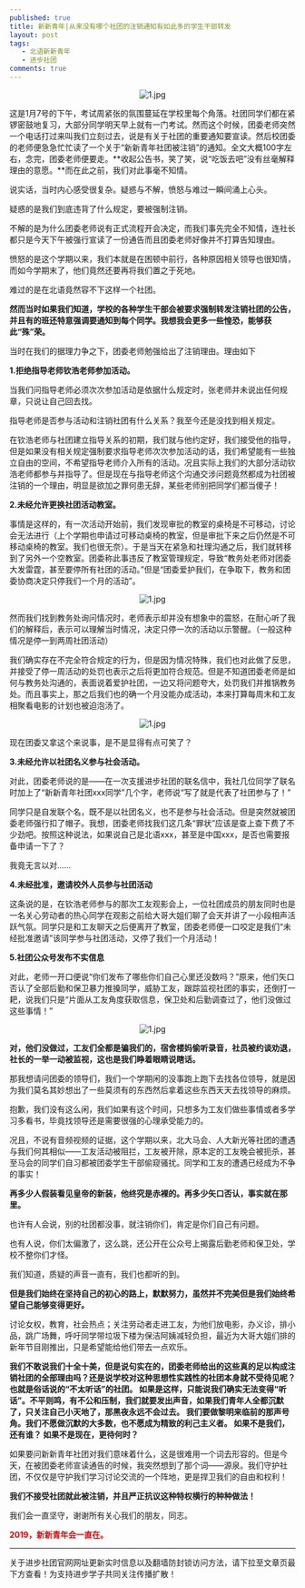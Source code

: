 ```yaml
---
published: true
title: 新新青年|从来没有哪个社团的注销通知有如此多的学生干部转发
layout: post
tags:
   - 北语新新青年
   - 进步社团
comments: true
---
```

<p align="center"><img src="https://i.loli.net/2019/01/08/5c34151e8a2d2.png" alt="1.jpg" title="1.jpg" /></p>
这是1月7号的下午，考试周紧张的氛围蔓延在学校里每个角落。社团同学们都在紧锣密鼓地复习，大部分同学明天早上就有一门考试。然而这个时候，团委老师突然一个电话打过来叫我们立刻过去，说是有关于社团的重要通知要宣读。然后校团委的老师便急急忙忙读了一个关于“新新青年社团被注销”的通知。全文大概100字左右，念完，团委老师便要走。**收起公告书，笑了笑，说“吃饭去吧”没有丝毫解释理由的意愿。**而在此之前，我们对此事毫不知情。

说实话，当时内心感受很复杂。疑惑与不解，愤怒与难过一瞬间涌上心头。

疑惑的是我们到底违背了什么规定，要被强制注销。

不解的是为什么团委老师说有正式流程开会决定，而我们事先完全不知情，连社长都只是今天下午被强行宣读了一份通告而且团委老师好像并不打算告知理由。

愤怒的是这个学期以来，我们本就是在困顿中前行，各种原因相关领导也很知情，而如今学期末了，他们竟然还要再将我们置之于死地。

难过的是在北语竟然容不下这样一个社团。

**然而当时如果我们知道，学校的各种学生干部会被要求强制转发注销社团的公告，并且有的班还特意强调要通知到每个同学。我想我会更多一些惶恐，能够获此“殊”荣。**

当时在我们的据理力争之下，团委老师勉强给出了注销理由。理由如下

**1.拒绝指导老师钦浩老师参加活动。**

当我们问指导老师必须次次参加活动是依据什么规定时，张老师并未说出任何规章，只说让自己回去找。

指导老师是否参与活动和注销社团有什么关系？我至今还是没找到相关规定。

在钦浩老师与社团建立指导关系的初期，我们就与他约定好，我们接受他的指导，但是如果没有相关规定强制要求指导老师次次参加活动的话，我们希望能有一些独立自由的空间，不希望指导老师介入所有的活动。况且实际上我们的大部分活动钦浩老师都参与并指导了。但是现在与指导老师这个沟通交涉问题竟然都成为社团被注销的一个理由，明显是欲加之罪何患无辞，某些老师别把同学们都当傻子！

**2.未经允许更换社团活动教室。**

事情是这样的，有一次活动开始前，我们发现审批的教室的桌椅是不可移动，讨论会无法进行（上个学期也申请过可移动桌椅的教室，但是审批下来之后仍然是不可移动桌椅的教室。我们也很无奈）。于是当天在紧急和社理沟通之后，我们就转移到了另外一个空教室。团委称此事违反了教室管理规定，导致“教务处老师对团委大发雷霆，甚至要停所有社团的活动。”但是“团委爱护我们，在争取下，教务和团委协商决定只停我们一个月的活动”。
<p align="center"><img src="https://i.loli.net/2019/01/08/5c34151e4070b.png" alt="1.jpg" title="1.jpg" /></p>

然而我们找到教务处询问情况时，老师表示却并没有想象中的震怒，在耐心听了我们的解释后，表示可以理解当时情况，决定只停一次的活动以示警醒。（一般这种情况是停一到两周社团活动）

我们确实存在不完全符合规定的行为，但是因为情况特殊，我们也对此做了反思，并接受了停一周活动的处罚也表示之后将更加符合规范。但是不知道团委老师是如何与教务处沟通的，表面说着爱护社团，一边又将问题夸大，处罚我们并推锅教务处。而且事实上，那之后我们也的确一个月没能办成活动，本来打算每周末和工友相聚看电影的计划也被迫泡汤了。
<p align="center"><img src="https://i.loli.net/2019/01/08/5c34151e280d6.png" alt="1.jpg" title="1.jpg" /></p>

现在团委又拿这个来说事，是不是显得有点可笑了？

**3.未经允许以社团名义参与社会活动。**

对此，团委老师说的是——在一次支援进步社团的联名信中，我社几位同学了联名时加上了“新新青年社团xxx同学”几个字，老师说“写了就是代表了社团参与了！”

同学只是自发联个名，既不是以社团名义，也不是参与社会活动。但是突然就被团委老师强行扣了帽子。我想，团委老师找我们这几条“罪状”应该是查上查下费了不少劲吧。按照这种说法，如果说自己是北语xxx，甚至是中国xxx，是否也需要报备申请一下了？

我竟无言以对……

**4.未经批准，邀请校外人员参与社团活动**

这条说的是，在钦浩老师参与的那次工友观影会上，一位社团成员的朋友同时也是一名关心劳动者的热心同学在观影之前给大哥大姐们聊了会天并讲了一小段相声活跃气氛。同学只是和工友聊天之后便离开了教室，团委老师便一口咬定是我们“未经批准邀请”该同学参与社团活动，又停了我们一个月活动！

**5.社团公众号发布不实信息**

对此，老师一开口便说“你们发布了哪些你们自己心里还没数吗？”原来，他们矢口否认了全部后勤和保卫暴力推搡同学，威胁工友，跟踪监视社团的事实，还倒打一耙，说我们只是“片面从工友角度获取信息，保卫处和后勤调查过了，他们没做过这些事情！”
<p align="center"><img src="https://i.loli.net/2019/01/08/5c34151e3431b.png" alt="1.jpg" title="1.jpg" /></p>

**对，他们没做过，工友们全都是骗我们的，宿舍楼妈偷听录音，社员被约谈劝退，社长的一举一动被监视，这也是我们睁着眼睛说瞎话。**

那我想请问团委的领导们，我们一个学期闲的没事跑上跑下去找各位领导，就是因为我们莫名其妙想出了一些莫须有的东西然后拿着这些东西天天去找领导的麻烦。

抱歉，我们没有这么闲，我们如果有这个时间，只想多为工友们做些事情或者多学习多看书，毕竟找领导还是需要很强的心理承受能力的。

况且，不说有音频视频的证据，这个学期以来，北大马会、人大新光等社团的遭遇与我们何其相似——工友活动被阻拦，工友被开除，原本定的工友晚会被扼杀，甚至马会的同学们自习都被团委学生干部偷窥骚扰。同学和工友的遭遇已经成为不争的事实！

**再多少人假装看见皇帝的新装，他终究是赤裸的。再多少矢口否认，事实就在那里。**

也许有人会说，别的社团都没事，就注销你们，肯定是你们自己有问题。

也有人说，你们太偏激了，这么跳，还公开在公众号上揭露后勤老师和保卫处，学校不整你们才怪。

我们知道，质疑的声音一直有，我们也都听的到。

**但是我们始终在坚持自己的初心的路上，默默努力，虽然并不完美但是我们始终希望自己能够变得更好。**

讨论女权，教育，社会热点；关注劳动者走进工友，为他们放电影，办义诊，排小品，跳广场舞，呼吁同学带垃圾下楼为保洁阿姨减轻负担，最近为大哥大姐们排的新年节目刚推出，只是希望能给他们带去一点欢乐。

**我们不敢说我们十全十美，但是说句实在的，团委老师给出的这些真的足以构成注销社团的全部理由吗？还是说学校对这种思想性实践性的社团本身就不受待见呢？也就是俗话说的“不太听话”的社团。
如果是这样，只能说我们确实无法变得“听话”。不平则鸣，有不公和压制，我们就要发出声音，如果我们青年人全都沉默了，只关注自己小天地了，那黑夜永远不会过去。
我们要做黎明来临前的那声号角。我们不愿做沉默的大多数，也不愿成为精致的利己主义者。
如果不是我们，还有谁？
如果不是现在，更待何时？**

如果要问新新青年社团对我们意味着什么，这是很难用一个词去形容的。但是今天，在被团委老师宣读通告的时候，我突然想到了那个词——源泉。我们守护社团，不仅仅是守护我们学习讨论交流的一个阵地，更是捍卫我们的自由和权利！

**我们不接受社团就此被注销，并且严正抗议这种特权横行的种种做法！**

我们会一直坚守，谢谢所有关心我们的朋友，同志。

**<font color="#dd0000">2019，新新青年会一直在。</font>**

---
关于进步社团官网网址更新实时信息以及翻墙防封锁访问方法，请下拉至文章页最下方查看！为支持进步学子共同关注传播扩散！
